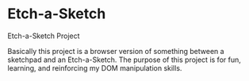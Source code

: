 # Etch-a-Sketch
Etch-a-Sketch Project

Basically this project is a browser version of something between a sketchpad and an Etch-a-Sketch.
The purpose of this project is for fun, learning, and reinforcing my DOM manipulation skills.